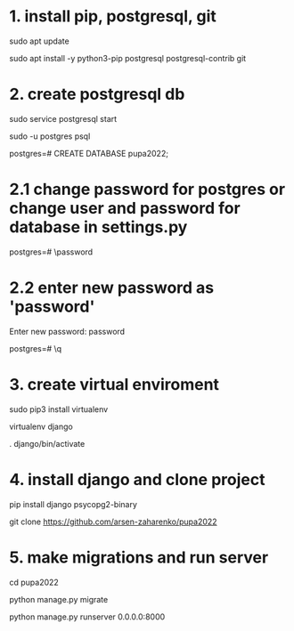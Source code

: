 # 1. install pip, postgresql, git
sudo apt update

sudo apt install -y python3-pip postgresql postgresql-contrib git
# 2. create postgresql db
sudo service postgresql start

sudo -u postgres psql

postgres=# CREATE DATABASE pupa2022;

# 2.1 change password for postgres or change user and password for database in settings.py

postgres=# \password
# 2.2 enter new password as 'password'
Enter new password: password

postgres=# \q
# 3. create virtual enviroment
sudo pip3 install virtualenv

virtualenv django

. django/bin/activate
# 4. install django and clone project
pip install django psycopg2-binary

git clone https://github.com/arsen-zaharenko/pupa2022
# 5. make migrations and run server
cd pupa2022

python manage.py migrate

python manage.py runserver 0.0.0.0:8000
